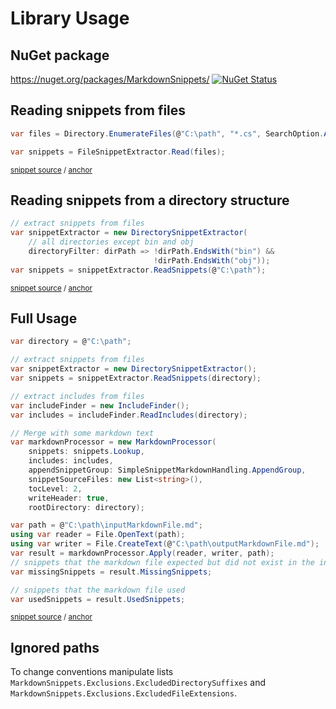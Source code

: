 <!--
GENERATED FILE - DO NOT EDIT
This file was generated by [MarkdownSnippets](https://github.com/SimonCropp/MarkdownSnippets).
Source File: /docs/mdsource/api.source.md
To change this file edit the source file and then run MarkdownSnippets.
-->

# Library Usage


## NuGet package

https://nuget.org/packages/MarkdownSnippets/ [![NuGet Status](https://img.shields.io/nuget/v/MarkdownSnippets.svg)](https://www.nuget.org/packages/MarkdownSnippets/)


## Reading snippets from files

<!-- snippet: ReadingFilesSimple -->
<a id='snippet-readingfilessimple'/></a>
```cs
var files = Directory.EnumerateFiles(@"C:\path", "*.cs", SearchOption.AllDirectories);

var snippets = FileSnippetExtractor.Read(files);
```
<sup>[snippet source](/src/Tests/Snippets/Usage.cs#L9-L15) / [anchor](#snippet-readingfilessimple)</sup>
<!-- endsnippet -->


## Reading snippets from a directory structure

<!-- snippet: ReadingDirectorySimple -->
<a id='snippet-readingdirectorysimple'/></a>
```cs
// extract snippets from files
var snippetExtractor = new DirectorySnippetExtractor(
    // all directories except bin and obj
    directoryFilter: dirPath => !dirPath.EndsWith("bin") &&
                                !dirPath.EndsWith("obj"));
var snippets = snippetExtractor.ReadSnippets(@"C:\path");
```
<sup>[snippet source](/src/Tests/Snippets/Usage.cs#L30-L39) / [anchor](#snippet-readingdirectorysimple)</sup>
<!-- endsnippet -->


## Full Usage

<!-- snippet: markdownProcessingSimple -->
<a id='snippet-markdownprocessingsimple'/></a>
```cs
var directory = @"C:\path";

// extract snippets from files
var snippetExtractor = new DirectorySnippetExtractor();
var snippets = snippetExtractor.ReadSnippets(directory);

// extract includes from files
var includeFinder = new IncludeFinder();
var includes = includeFinder.ReadIncludes(directory);

// Merge with some markdown text
var markdownProcessor = new MarkdownProcessor(
    snippets: snippets.Lookup,
    includes: includes,
    appendSnippetGroup: SimpleSnippetMarkdownHandling.AppendGroup,
    snippetSourceFiles: new List<string>(),
    tocLevel: 2,
    writeHeader: true,
    rootDirectory: directory);

var path = @"C:\path\inputMarkdownFile.md";
using var reader = File.OpenText(path);
using var writer = File.CreateText(@"C:\path\outputMarkdownFile.md");
var result = markdownProcessor.Apply(reader, writer, path);
// snippets that the markdown file expected but did not exist in the input snippets
var missingSnippets = result.MissingSnippets;

// snippets that the markdown file used
var usedSnippets = result.UsedSnippets;
```
<sup>[snippet source](/src/Tests/Snippets/Usage.cs#L44-L76) / [anchor](#snippet-markdownprocessingsimple)</sup>
<!-- endsnippet -->


## Ignored paths

To change conventions manipulate lists `MarkdownSnippets.Exclusions.ExcludedDirectorySuffixes` and `MarkdownSnippets.Exclusions.ExcludedFileExtensions`.
